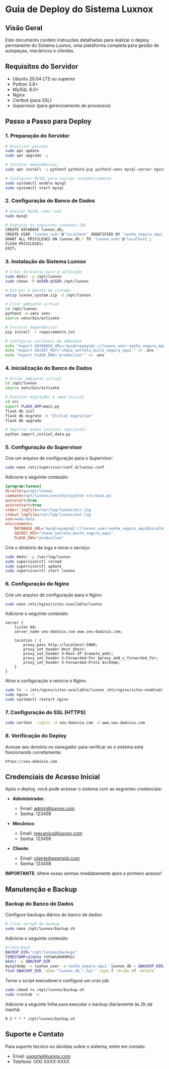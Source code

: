 # Guia de Deploy do Sistema Luxnox

## Visão Geral

Este documento contém instruções detalhadas para realizar o deploy permanente do Sistema Luxnox, uma plataforma completa para gestão de autopeças, mecânicos e clientes.

## Requisitos do Servidor

- Ubuntu 20.04 LTS ou superior
- Python 3.8+
- MySQL 8.0+
- Nginx
- Certbot (para SSL)
- Supervisor (para gerenciamento de processos)

## Passo a Passo para Deploy

### 1. Preparação do Servidor

```bash
# Atualizar pacotes
sudo apt update
sudo apt upgrade -y

# Instalar dependências
sudo apt install -y python3 python3-pip python3-venv mysql-server nginx supervisor certbot python3-certbot-nginx

# Configurar MySQL para iniciar automaticamente
sudo systemctl enable mysql
sudo systemctl start mysql
```

### 2. Configuração do Banco de Dados

```bash
# Acessar MySQL como root
sudo mysql

# Executar os seguintes comandos SQL
CREATE DATABASE luxnox_db;
CREATE USER 'luxnox_user'@'localhost' IDENTIFIED BY 'senha_segura_aqui';
GRANT ALL PRIVILEGES ON luxnox_db.* TO 'luxnox_user'@'localhost';
FLUSH PRIVILEGES;
EXIT;
```

### 3. Instalação do Sistema Luxnox

```bash
# Criar diretório para a aplicação
sudo mkdir -p /opt/luxnox
sudo chown -R $USER:$USER /opt/luxnox

# Extrair o pacote do sistema
unzip luxnox_system.zip -d /opt/luxnox

# Criar ambiente virtual
cd /opt/luxnox
python3 -m venv venv
source venv/bin/activate

# Instalar dependências
pip install -r requirements.txt

# Configurar variáveis de ambiente
echo "export DATABASE_URL='mysql+pymysql://luxnox_user:senha_segura_aqui@localhost/luxnox_db'" > .env
echo "export SECRET_KEY='chave_secreta_muito_segura_aqui'" >> .env
echo "export FLASK_ENV='production'" >> .env
```

### 4. Inicialização do Banco de Dados

```bash
# Ativar ambiente virtual
cd /opt/luxnox
source venv/bin/activate

# Executar migrações e seed inicial
cd src
export FLASK_APP=main.py
flask db init
flask db migrate -m "Initial migration"
flask db upgrade

# Importar dados iniciais (opcional)
python import_initial_data.py
```

### 5. Configuração do Supervisor

Crie um arquivo de configuração para o Supervisor:

```bash
sudo nano /etc/supervisor/conf.d/luxnox.conf
```

Adicione o seguinte conteúdo:

```ini
[program:luxnox]
directory=/opt/luxnox
command=/opt/luxnox/venv/bin/python src/main.py
autostart=true
autorestart=true
stderr_logfile=/var/log/luxnox/err.log
stdout_logfile=/var/log/luxnox/out.log
user=www-data
environment=
    DATABASE_URL="mysql+pymysql://luxnox_user:senha_segura_aqui@localhost/luxnox_db",
    SECRET_KEY="chave_secreta_muito_segura_aqui",
    FLASK_ENV="production"
```

Crie o diretório de logs e inicie o serviço:

```bash
sudo mkdir -p /var/log/luxnox
sudo supervisorctl reread
sudo supervisorctl update
sudo supervisorctl start luxnox
```

### 6. Configuração do Nginx

Crie um arquivo de configuração para o Nginx:

```bash
sudo nano /etc/nginx/sites-available/luxnox
```

Adicione o seguinte conteúdo:

```nginx
server {
    listen 80;
    server_name seu-dominio.com www.seu-dominio.com;

    location / {
        proxy_pass http://localhost:5000;
        proxy_set_header Host $host;
        proxy_set_header X-Real-IP $remote_addr;
        proxy_set_header X-Forwarded-For $proxy_add_x_forwarded_for;
        proxy_set_header X-Forwarded-Proto $scheme;
    }
}
```

Ative a configuração e reinicie o Nginx:

```bash
sudo ln -s /etc/nginx/sites-available/luxnox /etc/nginx/sites-enabled/
sudo nginx -t
sudo systemctl restart nginx
```

### 7. Configuração do SSL (HTTPS)

```bash
sudo certbot --nginx -d seu-dominio.com -d www.seu-dominio.com
```

### 8. Verificação do Deploy

Acesse seu domínio no navegador para verificar se o sistema está funcionando corretamente:

```
https://seu-dominio.com
```

## Credenciais de Acesso Inicial

Após o deploy, você pode acessar o sistema com as seguintes credenciais:

- **Administrador**:
  - Email: admin@luxnox.com
  - Senha: 123456

- **Mecânico**:
  - Email: mecanico@luxnox.com
  - Senha: 123456

- **Cliente**:
  - Email: cliente@exemplo.com
  - Senha: 123456

**IMPORTANTE**: Altere essas senhas imediatamente após o primeiro acesso!

## Manutenção e Backup

### Backup do Banco de Dados

Configure backups diários do banco de dados:

```bash
# Criar script de backup
sudo nano /opt/luxnox/backup.sh
```

Adicione o seguinte conteúdo:

```bash
#!/bin/bash
BACKUP_DIR="/opt/luxnox/backups"
TIMESTAMP=$(date +%Y%m%d%H%M%S)
mkdir -p $BACKUP_DIR
mysqldump -u luxnox_user -p'senha_segura_aqui' luxnox_db > $BACKUP_DIR/luxnox_db_$TIMESTAMP.sql
find $BACKUP_DIR -name "luxnox_db_*.sql" -type f -mtime +7 -delete
```

Torne o script executável e configure um cron job:

```bash
sudo chmod +x /opt/luxnox/backup.sh
sudo crontab -e
```

Adicione a seguinte linha para executar o backup diariamente às 2h da manhã:

```
0 2 * * * /opt/luxnox/backup.sh
```

## Suporte e Contato

Para suporte técnico ou dúvidas sobre o sistema, entre em contato:

- Email: suporte@luxnox.com
- Telefone: (XX) XXXX-XXXX
